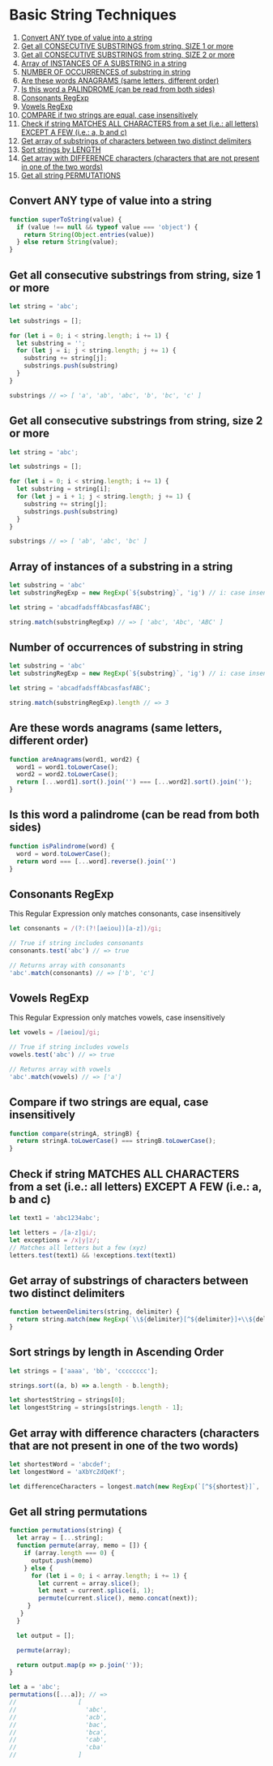 # Basic String Techniques

1. [Convert ANY type of value into a string](#convert-any-type-of-value-into-a-string)
2. [Get all CONSECUTIVE SUBSTRINGS from string, SIZE 1 or more](#get-all-consecutive-substrings-from-string-size-1-or-more)
3. [Get all CONSECUTIVE SUBSTRINGS from string, SIZE 2 or more](#get-all-consecutive-substrings-from-string-size-2-or-more)
4. [Array of INSTANCES OF A SUBSTRING in a string](#array-of-instances-of-a-substring-in-a-string)
5. [NUMBER OF OCCURRENCES of substring in string](#number-of-occurrences-of-substring-in-string)
6. [Are these words ANAGRAMS (same letters, different order)](#are-these-words-anagrams-same-letters-different-order)
7. [Is this word a PALINDROME (can be read from both sides)](#is-this-word-a-palindrome-can-be-read-from-both-sides)
8. [Consonants RegExp](#consonants-regexp)
9.  [Vowels RegExp](#vowels-regexp)
10. [COMPARE if two strings are equal, case insensitively](#compare-if-two-strings-are-equal-case-insensitively)
11. [Check if string MATCHES ALL CHARACTERS from a set (i.e.: all letters) EXCEPT A FEW (i.e.: a, b and c)](#check-if-string-matches-all-characters-from-a-set-ie-all-letters-except-a-few-ie-a-b-and-c)
12. [Get array of substrings of characters between two distinct delimiters](#get-array-of-substrings-of-characters-between-two-distinct-delimiters)
13. [Sort strings by LENGTH](#sort-strings-by-length-in-ascending-order) 
14. [Get array with DIFFERENCE characters (characters that are not present in one of the two words)](#get-array-with-difference-characters-characters-that-are-not-present-in-one-of-the-two-words)
15. [Get all string PERMUTATIONS](#get-all-string-permutations)

## Convert ANY type of value into a string

```js
function superToString(value) {
  if (value !== null && typeof value === 'object') {
    return String(Object.entries(value))
  } else return String(value);
}
```

## Get all consecutive substrings from string, size 1 or more

```js
let string = 'abc';

let substrings = [];

for (let i = 0; i < string.length; i += 1) {
  let substring = '';
  for (let j = i; j < string.length; j += 1) {
    substring += string[j];
    substrings.push(substring)
  }
}

substrings // => [ 'a', 'ab', 'abc', 'b', 'bc', 'c' ]
```

## Get all consecutive substrings from string, size 2 or more

```js
let string = 'abc';

let substrings = [];

for (let i = 0; i < string.length; i += 1) {
  let substring = string[i];
  for (let j = i + 1; j < string.length; j += 1) {
    substring += string[j];
    substrings.push(substring)
  }
}

substrings // => [ 'ab', 'abc', 'bc' ]
```



## Array of instances of a substring in a string

```js
let substring = 'abc'
let substringRegExp = new RegExp(`${substring}`, 'ig') // i: case insenstive, g: look globally

let string = 'abcadfadsffAbcasfasfABC';

string.match(substringRegExp) // => [ 'abc', 'Abc', 'ABC' ]
```

## Number of occurrences of substring in string

```js
let substring = 'abc'
let substringRegExp = new RegExp(`${substring}`, 'ig') // i: case insenstive, g: look globally

let string = 'abcadfadsffAbcasfasfABC';

string.match(substringRegExp).length // => 3
```


## Are these words anagrams (same letters, different order)

```js
function areAnagrams(word1, word2) {
  word1 = word1.toLowerCase();
  word2 = word2.toLowerCase();
  return [...word1].sort().join('') === [...word2].sort().join('');
}
```

## Is this word a palindrome (can be read from both sides)

```js
function isPalindrome(word) {
  word = word.toLowerCase();
  return word === [...word].reverse().join('')
}
```

## Consonants RegExp

This Regular Expression only matches consonants, case insensitively
```js
let consonants = /(?:(?![aeiou])[a-z])/gi;

// True if string includes consonants
consonants.test('abc') // => true

// Returns array with consonants
'abc'.match(consonants) // => ['b', 'c']
```

## Vowels RegExp

This Regular Expression only matches vowels, case insensitively
```js
let vowels = /[aeiou]/gi;

// True if string includes vowels
vowels.test('abc') // => true

// Returns array with vowels
'abc'.match(vowels) // => ['a']
```

## Compare if two strings are equal, case insensitively

```js
function compare(stringA, stringB) {
  return stringA.toLowerCase() === stringB.toLowerCase();
}
```

## Check if string MATCHES ALL CHARACTERS from a set (i.e.: all letters) EXCEPT A FEW (i.e.: a, b and c)

```js
let text1 = 'abc1234abc';

let letters = /[a-z]gi/;
let exceptions = /x|y|z/;
// Matches all letters but a few (xyz)
letters.test(text1) && !exceptions.text(text1)

```

## Get array of substrings of characters between two distinct delimiters

```js
function betweenDelimiters(string, delimiter) {
  return string.match(new RegExp(`\\${delimiter}[^${delimiter}]+\\${delimiter}`, 'gi'))
}
```

## Sort strings by length in Ascending Order

```js
let strings = ['aaaa', 'bb', 'cccccccc'];

strings.sort((a, b) => a.length - b.length);

let shortestString = strings[0];
let longestString = strings[strings.length - 1];
```

## Get array with difference characters (characters that are not present in one of the two words)

```js
let shortestWord = 'abcdef';
let longestWord = 'aXbYcZdQeKf';

let differenceCharacters = longest.match(new RegExp(`[^${shortest}]`, 'gi'));
```

## Get all string permutations

```js
function permutations(string) {
  let array = [...string];
  function permute(array, memo = []) {
    if (array.length === 0) {
      output.push(memo)
    } else {
      for (let i = 0; i < array.length; i += 1) {
        let current = array.slice();
        let next = current.splice(i, 1);
        permute(current.slice(), memo.concat(next));
     }
   } 
  }

  let output = [];

  permute(array);

  return output.map(p => p.join(''));
}

let a = 'abc';
permutations([...a]); // =>
//                 [
//                   'abc',
//                   'acb',
//                   'bac',
//                   'bca',
//                   'cab',
//                   'cba'
//                 ]
```